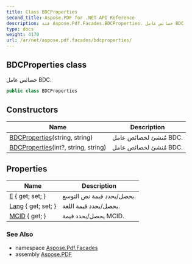 ```yaml
---
title: Class BDCProperties
second_title: Aspose.PDF for .NET API Reference
description: فئة Aspose.Pdf.Facades.BDCProperties. خصائص عامل BDC
type: docs
weight: 4170
url: /ar/net/aspose.pdf.facades/bdcproperties/
---
```

## BDCProperties class

خصائص عامل BDC.

```csharp
public class BDCProperties
```

## Constructors

| Name | Description |
| --- | --- |
| [BDCProperties](bdcproperties/#constructor_1)(string, string) | مُنشئ لخصائص عامل BDC. |
| [BDCProperties](bdcproperties/#constructor)(int?, string, string) | مُنشئ لخصائص عامل BDC. |

## Properties

| Name | Description |
| --- | --- |
| [E](../../aspose.pdf.facades/bdcproperties/e/) { get; set; } | يحصل/يحدد قيمة نص التوسع. |
| [Lang](../../aspose.pdf.facades/bdcproperties/lang/) { get; set; } | يحصل/يحدد قيمة اللغة. |
| [MCID](../../aspose.pdf.facades/bdcproperties/mcid/) { get; } | يحصل/يحدد قيمة MCID. |

### See Also

* namespace [Aspose.Pdf.Facades](../../aspose.pdf.facades/)
* assembly [Aspose.PDF](../../)